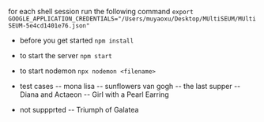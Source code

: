 for each shell session run the following command
`export GOOGLE_APPLICATION_CREDENTIALS="/Users/muyaoxu/Desktop/MUltiSEUM/MUltiSEUM-5e4cd1401e76.json"`

- before you get started
`npm install`
- to start the server
`npm start`

- to start nodemon
`npx nodemon <filename>`

- test cases
  -- mona lisa
  -- sunflowers van gogh
  -- the last supper
  -- Diana and Actaeon
  -- Girl with a Pearl Earring

- not suppprted
-- Triumph of Galatea
